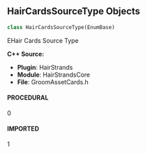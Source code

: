 ## HairCardsSourceType Objects

```python
class HairCardsSourceType(EnumBase)
```

EHair Cards Source Type

**C++ Source:**

- **Plugin**: HairStrands
- **Module**: HairStrandsCore
- **File**: GroomAssetCards.h

<a id="unreal.HairCardsSourceType.PROCEDURAL"></a>

#### PROCEDURAL

0

<a id="unreal.HairCardsSourceType.IMPORTED"></a>

#### IMPORTED

1

<a id="unreal.HairCardsGuideType"></a>